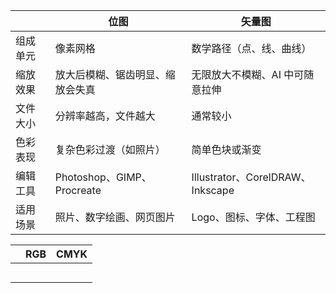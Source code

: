 |      | 位图                       | 矢量图                            |
| ---- | ------------------------ | ------------------------------ |
| 组成单元 | 像素网格                     | 数学路径（点、线、曲线）                   |
| 缩放效果 | 放大后模糊、锯齿明显、缩放会失真         | 无限放大不模糊、AI 中可随意拉伸              |
| 文件大小 | 分辨率越高，文件越大               | 通常较小                           |
| 色彩表现 | 复杂色彩过渡（如照片）              | 简单色块或渐变                        |
| 编辑工具 | Photoshop、GIMP、Procreate | Illustrator、CorelDRAW、Inkscape |
| 适用场景 | 照片、数字绘画、网页图片             | Logo、图标、字体、工程图                 |

|     | RGB | CMYK |
| --- | --- | ---- |
|     |     |      |
|     |     |      |
|     |     |      |
|     |     |      |
|     |     |      |
